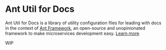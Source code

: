 # Ant Util for Docs
Ant Util for Docs is a library of utility configuration files for leading with docs in the context of [Ant Framework](https://github.com/back4app/antframework), an open-source and unopinionated framework to make microservices development easy. [Learn more](https://github.com/back4app/antframework#readme)

WIP
